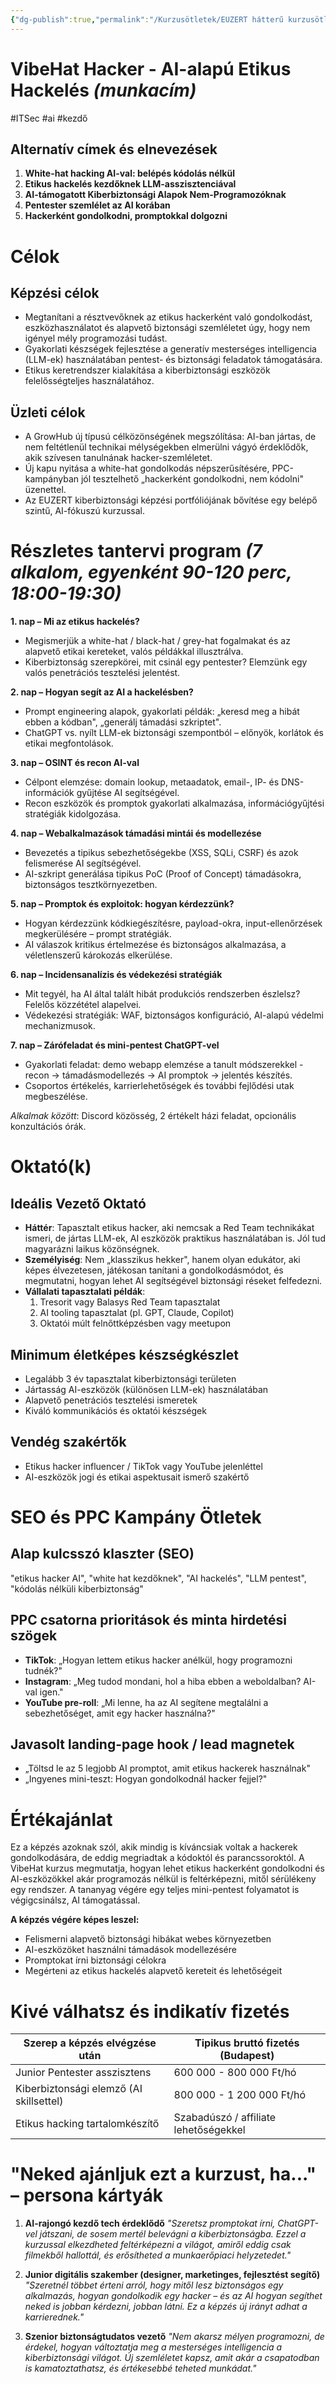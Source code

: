 ```yaml
---
{"dg-publish":true,"permalink":"/Kurzusötletek/EUZERT hátterű kurzusötletek (7)/VibeHat Hacker - AI-alapú Etikus Hackelés/","dgShowBacklinks":true,"dgShowLocalGraph":true,"dgEnableSearch":true,"dgShowTags":true}
---
```



# VibeHat Hacker - AI-alapú Etikus Hackelés *(munkacím)*

#ITSec #ai #kezdő

## Alternatív címek és elnevezések
1. **White-hat hacking AI-val: belépés kódolás nélkül**
2. **Etikus hackelés kezdőknek LLM-asszisztenciával**
3. **AI-támogatott Kiberbiztonsági Alapok Nem-Programozóknak**
4. **Pentester szemlélet az AI korában**
5. **Hackerként gondolkodni, promptokkal dolgozni**

# Célok

## Képzési célok
* Megtanítani a résztvevőknek az etikus hackerként való gondolkodást, eszközhasználatot és alapvető biztonsági szemléletet úgy, hogy nem igényel mély programozási tudást.
* Gyakorlati készségek fejlesztése a generatív mesterséges intelligencia (LLM-ek) használatában pentest- és biztonsági feladatok támogatására.
* Etikus keretrendszer kialakítása a kiberbiztonsági eszközök felelősségteljes használatához.

## Üzleti célok
* A GrowHub új típusú célközönségének megszólítása: AI-ban jártas, de nem feltétlenül technikai mélységekben elmerülni vágyó érdeklődők, akik szívesen tanulnának hacker-szemléletet.
* Új kapu nyitása a white-hat gondolkodás népszerűsítésére, PPC-kampányban jól tesztelhető „hackerként gondolkodni, nem kódolni" üzenettel.
* Az EUZERT kiberbiztonsági képzési portfóliójának bővítése egy belépő szintű, AI-fókuszú kurzussal.

# Részletes tantervi program *(7 alkalom, egyenként 90-120 perc, 18:00-19:30)*

**1. nap – Mi az etikus hackelés?**
* Megismerjük a white-hat / black-hat / grey-hat fogalmakat és az alapvető etikai kereteket, valós példákkal illusztrálva.
* Kiberbiztonság szerepkörei, mit csinál egy pentester? Elemzünk egy valós penetrációs tesztelési jelentést.

**2. nap – Hogyan segít az AI a hackelésben?**
* Prompt engineering alapok, gyakorlati példák: „keresd meg a hibát ebben a kódban", „generálj támadási szkriptet".
* ChatGPT vs. nyílt LLM-ek biztonsági szempontból – előnyök, korlátok és etikai megfontolások.

**3. nap – OSINT és recon AI-val**
* Célpont elemzése: domain lookup, metaadatok, email-, IP- és DNS-információk gyűjtése AI segítségével.
* Recon eszközök és promptok gyakorlati alkalmazása, információgyűjtési stratégiák kidolgozása.

**4. nap – Webalkalmazások támadási mintái és modellezése**
* Bevezetés a tipikus sebezhetőségekbe (XSS, SQLi, CSRF) és azok felismerése AI segítségével.
* AI-szkript generálása tipikus PoC (Proof of Concept) támadásokra, biztonságos tesztkörnyezetben.

**5. nap – Promptok és exploitok: hogyan kérdezzünk?**
* Hogyan kérdezzünk kódkiegészítésre, payload-okra, input-ellenőrzések megkerülésére – prompt stratégiák.
* AI válaszok kritikus értelmezése és biztonságos alkalmazása, a véletlenszerű károkozás elkerülése.

**6. nap – Incidensanalízis és védekezési stratégiák**
* Mit tegyél, ha AI által talált hibát produkciós rendszerben észlelsz? Felelős közzététel alapelvei.
* Védekezési stratégiák: WAF, biztonságos konfiguráció, AI-alapú védelmi mechanizmusok.

**7. nap – Zárófeladat és mini-pentest ChatGPT-vel**
* Gyakorlati feladat: demo webapp elemzése a tanult módszerekkel - recon → támadásmodellezés → AI promptok → jelentés készítés.
* Csoportos értékelés, karrierlehetőségek és további fejlődési utak megbeszélése.

*Alkalmak között*: Discord közösség, 2 értékelt házi feladat, opcionális konzultációs órák.

# Oktató(k)

## Ideális Vezető Oktató
* **Háttér**: Tapasztalt etikus hacker, aki nemcsak a Red Team technikákat ismeri, de jártas LLM-ek, AI eszközök praktikus használatában is. Jól tud magyarázni laikus közönségnek.
* **Személyiség**: Nem „klasszikus hekker", hanem olyan edukátor, aki képes élvezetesen, játékosan tanítani a gondolkodásmódot, és megmutatni, hogyan lehet AI segítségével biztonsági réseket felfedezni.
* **Vállalati tapasztalati példák**:
  1. Tresorit vagy Balasys Red Team tapasztalat
  2. AI tooling tapasztalat (pl. GPT, Claude, Copilot)
  3. Oktatói múlt felnőttképzésben vagy meetupon

## Minimum életképes készségkészlet
* Legalább 3 év tapasztalat kiberbiztonsági területen
* Jártasság AI-eszközök (különösen LLM-ek) használatában
* Alapvető penetrációs tesztelési ismeretek
* Kiváló kommunikációs és oktatói készségek

## Vendég szakértők
* Etikus hacker influencer / TikTok vagy YouTube jelenléttel
* AI-eszközök jogi és etikai aspektusait ismerő szakértő

# SEO és PPC Kampány Ötletek

## Alap kulcsszó klaszter (SEO)
"etikus hacker AI", "white hat kezdőknek", "AI hackelés", "LLM pentest", "kódolás nélküli kiberbiztonság"

## PPC csatorna prioritások és minta hirdetési szögek
* **TikTok**: „Hogyan lettem etikus hacker anélkül, hogy programozni tudnék?"
* **Instagram**: „Meg tudod mondani, hol a hiba ebben a weboldalban? AI-val igen."
* **YouTube pre-roll**: „Mi lenne, ha az AI segítene megtalálni a sebezhetőséget, amit egy hacker használna?"

## Javasolt landing-page hook / lead magnetek
* „Töltsd le az 5 legjobb AI promptot, amit etikus hackerek használnak"
* „Ingyenes mini-teszt: Hogyan gondolkodnál hacker fejjel?"

# Értékajánlat
Ez a képzés azoknak szól, akik mindig is kíváncsiak voltak a hackerek gondolkodására, de eddig megriadtak a kódoktól és parancssoroktól. A VibeHat kurzus megmutatja, hogyan lehet etikus hackerként gondolkodni és AI-eszközökkel akár programozás nélkül is feltérképezni, mitől sérülékeny egy rendszer. A tananyag végére egy teljes mini-pentest folyamatot is végigcsinálsz, AI támogatással.

**A képzés végére képes leszel:**
* Felismerni alapvető biztonsági hibákat webes környezetben
* AI-eszközöket használni támadások modellezésére
* Promptokat írni biztonsági célokra
* Megérteni az etikus hackelés alapvető kereteit és lehetőségeit

# Kivé válhatsz és indikatív fizetés
| Szerep a képzés elvégzése után | Tipikus bruttó fizetés (Budapest) |
| ------------------------------ | --------------------------------- |
| Junior Pentester asszisztens   | 600 000 - 800 000 Ft/hó           |
| Kiberbiztonsági elemző (AI skillsettel) | 800 000 - 1 200 000 Ft/hó |
| Etikus hacking tartalomkészítő | Szabadúszó / affiliate lehetőségekkel |

# "Neked ajánljuk ezt a kurzust, ha..." – persona kártyák

1. **AI-rajongó kezdő tech érdeklődő**
   *"Szeretsz promptokat írni, ChatGPT-vel játszani, de sosem mertél belevágni a kiberbiztonságba. Ezzel a kurzussal elkezdheted feltérképezni a világot, amiről eddig csak filmekből hallottál, és erősítheted a munkaerőpiaci helyzetedet."*

2. **Junior digitális szakember (designer, marketinges, fejlesztést segítő)**
   *"Szeretnél többet érteni arról, hogy mitől lesz biztonságos egy alkalmazás, hogyan gondolkodik egy hacker – és az AI hogyan segíthet neked is jobban kérdezni, jobban látni. Ez a képzés új irányt adhat a karrierednek."*

3. **Szenior biztonságtudatos vezető**
   *"Nem akarsz mélyen programozni, de érdekel, hogyan változtatja meg a mesterséges intelligencia a kiberbiztonsági világot. Új szemléletet kapsz, amit akár a csapatodban is kamatoztathatsz, és értékesebbé teheted munkádat."*
